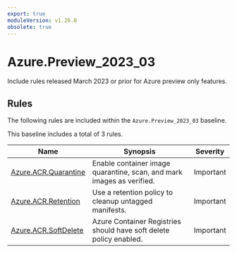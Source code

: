 ```yaml
---
export: true
moduleVersion: v1.26.0
obsolete: true
---
```


# Azure.Preview_2023_03

<!-- OBSOLETE -->

Include rules released March 2023 or prior for Azure preview only features.

## Rules

The following rules are included within the `Azure.Preview_2023_03` baseline.

This baseline includes a total of 3 rules.

Name | Synopsis | Severity
---- | -------- | --------
[Azure.ACR.Quarantine](../rules/Azure.ACR.Quarantine.md) | Enable container image quarantine, scan, and mark images as verified. | Important
[Azure.ACR.Retention](../rules/Azure.ACR.Retention.md) | Use a retention policy to cleanup untagged manifests. | Important
[Azure.ACR.SoftDelete](../rules/Azure.ACR.SoftDelete.md) | Azure Container Registries should have soft delete policy enabled. | Important
